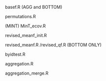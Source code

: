 
basef.R (AGG and BOTTOM)

permutations.R

(MINT) MinT_ecov.R

revised_meanf_init.R

revised_meanf.R /revised_qf.R (BOTTOM ONLY)

byidtest.R

aggregation.R

aggregation_merge.R
